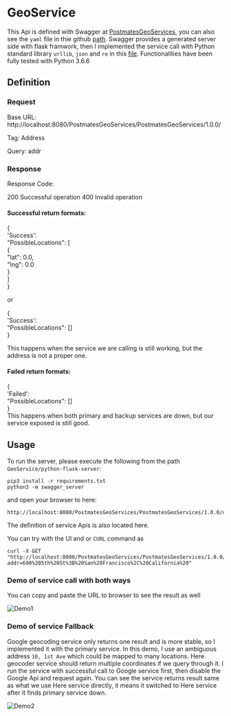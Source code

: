 # GeoService

This Api is defined with Swagger at [PostmatesGeoServices](https://app.swaggerhub.com/apis/PostmatesGeoServices/PostmatesGeoServices/1.0.0), you can also see the `yaml` file in thie github [path](https://github.com/postmateschallenge/GeoService/blob/master/swagger.yaml). Swagger provides a generated server side with flask framwork, then I implemented the service call with Python standard library `urllib`, `json` and `re` in this [file](https://github.com/postmateschallenge/GeoService/blob/master/python-flask-server/swagger_server/controllers/address_controller.py). Functionalities have been fully tested with Python 3.6.6

## Definition 

### Request
Base URL: http://localhost:8080/PostmatesGeoServices/PostmatesGeoServices/1.0.0/

Tag: Address

Query: addr

### Response
Response Code:

200 Successful operation
400 Invalid operation

#### Successful return formats:


{  
'Success':  
    "PossibleLocations": [  
        {  
        "lat": 0.0,  
        "lng": 0.0  
      }  
    ]  
}  
  
or   
  
{  
'Success':   
    "PossibleLocations": []   
}   

This happens when the service we are calling is still working, but the address is not a proper one.

#### Failed return formats:

{  
'Failed':  
    "PossibleLocations": []  
}  
This happens when both primary and backup services are down, but our service exposed is still good. 

## Usage
To run the server, please execute the following from the path `GeoService/python-flask-server`:

```
pip3 install -r requirements.txt
python3 -m swagger_server
```

and open your browser to here:

```
http://localhost:8080/PostmatesGeoServices/PostmatesGeoServices/1.0.0/ui/
```
The definition of service Apis is also located here.

You can try with the UI and or `CURL` command as 

```
curl -X GET "http://localhost:8080/PostmatesGeoServices/PostmatesGeoServices/1.0.0/Address?addr=690%205th%20St%3B%20San%20Francisco%2C%20California%20" 
```

### Demo of service call with both ways

You can copy and paste the URL to browser to see the result as well

![Demo1](http://g.recordit.co/KNqC9cNr4i.gif)

### Demo of service Fallback

Google geocoding service only returns one result and is more stable, so I implemented it with the primary service. In this demo, I use an ambiguous address `10, 1st Ave` which could be mapped to many locations. Here geocoder service should return multiple coordinates if we query through it. I run the service with successful call to Google service first, then disable the Google Api and request again. You can see the service returns result same as what we use Here service directly, it means it switched to Here service after it finds primary service down. 

![Demo2](http://g.recordit.co/PNnviSj49q.gif)

